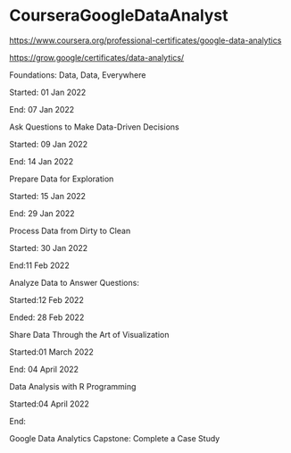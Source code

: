 # CourseraGoogleDataAnalyst

https://www.coursera.org/professional-certificates/google-data-analytics

https://grow.google/certificates/data-analytics/

Foundations: Data, Data, Everywhere 

Started: 01 Jan 2022

End: 07 Jan 2022

Ask Questions to Make Data-Driven Decisions

Started: 09 Jan 2022

End: 14 Jan 2022

Prepare Data for Exploration

Started: 15 Jan 2022

End: 29 Jan 2022

Process Data from Dirty to Clean

Started: 30 Jan 2022

End:11 Feb 2022

Analyze Data to Answer Questions:

Started:12 Feb 2022

Ended: 28 Feb 2022

Share Data Through the Art of Visualization 

Started:01 March 2022

End: 04 April 2022

Data Analysis with R Programming 

Started:04 April 2022

End:

Google D​ata Analytics Capstone: Complete a Case Study 
